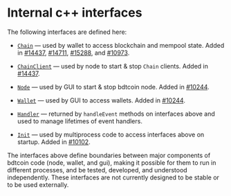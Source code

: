 # Internal c++ interfaces

The following interfaces are defined here:

* [`Chain`](chain.h) — used by wallet to access blockchain and mempool state. Added in [#14437](https://github.com/bdtchain/bdtcoin/pull/14437), [#14711](https://github.com/bdtchain/bdtcoin/pull/14711), [#15288](https://github.com/bdtchain/bdtcoin/pull/15288), and [#10973](https://github.com/bdtchain/bdtcoin/pull/10973).

* [`ChainClient`](chain.h) — used by node to start & stop `Chain` clients. Added in [#14437](https://github.com/bdtchain/bdtcoin/pull/14437).

* [`Node`](node.h) — used by GUI to start & stop bdtcoin node. Added in [#10244](https://github.com/bdtchain/bdtcoin/pull/10244).

* [`Wallet`](wallet.h) — used by GUI to access wallets. Added in [#10244](https://github.com/bdtchain/bdtcoin/pull/10244).

* [`Handler`](handler.h) — returned by `handleEvent` methods on interfaces above and used to manage lifetimes of event handlers.

* [`Init`](init.h) — used by multiprocess code to access interfaces above on startup. Added in [#10102](https://github.com/bdtchain/bdtcoin/pull/10102).

The interfaces above define boundaries between major components of bdtcoin code (node, wallet, and gui), making it possible for them to run in different processes, and be tested, developed, and understood independently. These interfaces are not currently designed to be stable or to be used externally.

